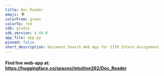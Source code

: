 ```yaml
---
title: Doc Reader
emoji: 🌍
colorFrom: green
colorTo: red
sdk: gradio
sdk_version: 4.44.0
app_file: app.py
pinned: false
short_description: Document Search Web App for IITR Intern Assignment
---
```


#### Find live web-app at: https://huggingface.co/spaces/intuitive262/Doc_Reader
